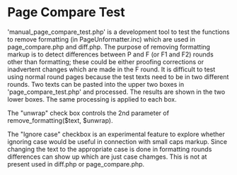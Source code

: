 # Page Compare Test

'manual_page_compare_test.php' is a development tool to test the functions to remove formatting (in PageUnformatter.inc) which are used in page_compare.php and diff.php. The purpose of removing formatting markup is to detect differences between P and F (or F1 and F2) rounds other than formatting; these could be either proofing corrections or inadvertent changes which are made in the F round. It is difficult to test using normal round pages because the test texts need to be in two different rounds. Two texts can be pasted into the upper two boxes in 'page_compare_test.php' and processed. The results are shown in the two lower boxes. The same processing is applied to each box.

The "unwrap" check box controls the 2nd parameter of remove_formatting($text, $unwrap).

The "Ignore case" checkbox is an experimental feature to explore whether ignoring case would be useful in connection with small caps markup. Since changing the text to the appropriate case is done in formatting rounds differences can show up which are just case chamges. This is not at present used in diff.php or page_compare.php.
